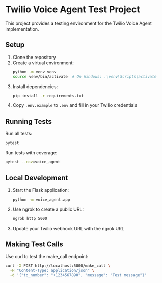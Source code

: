 # Twilio Voice Agent Test Project

This project provides a testing environment for the Twilio Voice Agent implementation.

## Setup

1. Clone the repository
2. Create a virtual environment:
   ```bash
   python -m venv venv
   source venv/bin/activate  # On Windows: .\venv\Scripts\activate
   ```
3. Install dependencies:
   ```bash
   pip install -r requirements.txt
   ```
4. Copy `.env.example` to `.env` and fill in your Twilio credentials

## Running Tests

Run all tests:
```bash
pytest
```

Run tests with coverage:
```bash
pytest --cov=voice_agent
```

## Local Development

1. Start the Flask application:
   ```bash
   python -m voice_agent.app
   ```

2. Use ngrok to create a public URL:
   ```bash
   ngrok http 5000
   ```

3. Update your Twilio webhook URL with the ngrok URL

## Making Test Calls

Use curl to test the make_call endpoint:
```bash
curl -X POST http://localhost:5000/make_call \
  -H "Content-Type: application/json" \
  -d '{"to_number": "+1234567890", "message": "Test message"}'
```